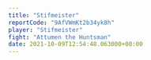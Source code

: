 ```yaml
---
title: "Stifmeister"
reportCode: "9AfVWmKt2b34yk8h"
player: "Stifmeister"
fight: "Attumen the Huntsman"
date: 2021-10-09T12:54:48.063000+00:00
---
```

